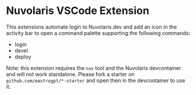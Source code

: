 # Nuvolaris VSCode Extension

This extensions automate login to Nuvolaris.dev and add an icon in the activity bar to open a command palette supporting the following commands:

- login
- devel
- deploy

Note: this extension requires the `nuv` tool and the Nuvolaris devcontainer and will not work standalone. Please fork a starter on `github.com/mastrogpt/*-starter` and open then in the devcontainer to use it.

